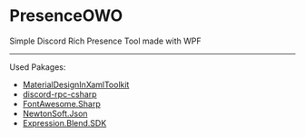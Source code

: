 # PresenceOWO
Simple Discord Rich Presence Tool made with WPF

---

Used Pakages:
* [MaterialDesignInXamlToolkit](https://github.com/MaterialDesignInXAML/MaterialDesignInXamlToolkit)
* [discord-rpc-csharp](https://github.com/Lachee/discord-rpc-csharp)
* [FontAwesome.Sharp](https://github.com/awesome-inc/FontAwesome.Sharp)
* [NewtonSoft.Json](https://github.com/JamesNK/Newtonsoft.Json)
* [Expression.Blend.SDK](https://www.nuget.org/packages/Expression.Blend.Sdk)

